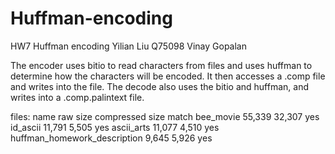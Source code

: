 # Huffman-encoding
HW7 Huffman encoding
Yilian Liu Q75098
Vinay Gopalan

The encoder uses bitio to read characters from files and uses huffman to determine how the
characters will be encoded. It then accesses a .comp file and writes into the file.
The decode also uses the bitio and huffman, and writes into a .comp.palintext file. 

files:	name				raw size	compressed size		match
	bee_movie			55,339		32,307			yes
	id_ascii			11,791		5,505			yes
	ascii_arts			11,077		4,510			yes
	huffman_homework_description	9,645		5,926			yes
	

